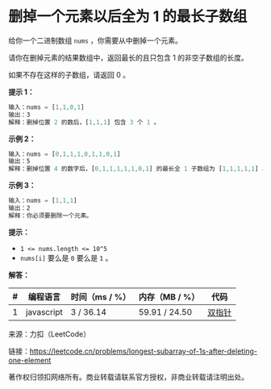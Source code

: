 # 删掉一个元素以后全为 1 的最长子数组

给你一个二进制数组 `nums` ，你需要从中删掉一个元素。

请你在删掉元素的结果数组中，返回最长的且只包含 1 的非空子数组的长度。

如果不存在这样的子数组，请返回 0 。

**提示 1：**

``` javascript
输入：nums = [1,1,0,1]
输出：3
解释：删掉位置 2 的数后，[1,1,1] 包含 3 个 1 。
```

**示例 2：**

``` javascript
输入：nums = [0,1,1,1,0,1,1,0,1]
输出：5
解释：删掉位置 4 的数字后，[0,1,1,1,1,1,0,1] 的最长全 1 子数组为 [1,1,1,1,1] 。
```

**示例 3：**

``` javascript
输入：nums = [1,1,1]
输出：2
解释：你必须要删除一个元素。
```

**提示：**

- `1 <= nums.length <= 10^5`
- `nums[i]` 要么是 `0` 要么是 `1` 。

**解答：**

**#**|**编程语言**|**时间（ms / %）**|**内存（MB / %）**|**代码**
------|----------|-----------------|----------------|--------
1|javascript|3 / 36.14|59.91 / 24.50|[双指针](./javascript/ac_v1.js)

来源：力扣（LeetCode）

链接：https://leetcode.cn/problems/longest-subarray-of-1s-after-deleting-one-element

著作权归领扣网络所有。商业转载请联系官方授权，非商业转载请注明出处。
